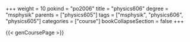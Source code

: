 +++
weight = 10
pokind = "po2006"
title = "physics606"
degree = "msphysik"
parents = ["physics605"]
tags = ["msphysik", "physics606", "physics605"]
categories = ["course"]
bookCollapseSection = false
+++

{{< genCoursePage >}}
